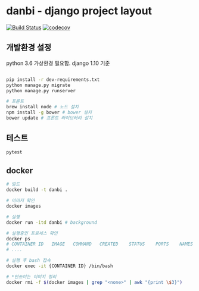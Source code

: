 # danbi - django project layout

[![Build Status](https://travis-ci.org/DanbiEduCorp/server_base.svg?branch=master)](https://travis-ci.org/DanbiEduCorp/server_base)
[![codecov](https://codecov.io/gh/DanbiEduCorp/server_base/branch/master/graph/badge.svg)](https://codecov.io/gh/DanbiEduCorp/server_base)


## 개발환경 설정
python 3.6 가상환경 필요함. django 1.10 기준
```bash

pip install -r dev-requirements.txt
python manage.py migrate
python manage.py runserver 

# 프론트
brew install node # 노드 설치
npm install -g bower # bower 설치
bower update # 프론트 라이브러리 설치
```

## 테스트

```bash
pytest
```

## docker

```bash
# 빌드
docker build -t danbi .

# 이미지 확인
docker images

# 실행
docker run -itd danbi # background

# 실행중인 프로세스 확인
docker ps
# CONTAINER ID   IMAGE   COMMAND   CREATED    STATUS    PORTS    NAMES
# ....

# 실행 후 bash 접속
docker exec -it {CONTAINER ID} /bin/bash

# *안쓰이는 이미지 정리
docker rmi -f $(docker images | grep "<none>" | awk "{print \$3}")
```
